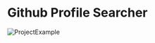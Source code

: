 # Github Profile Searcher


![ProjectExample](https://media1.giphy.com/media/dRxxDVKOTpwXkMXqq0/giphy.gif?cid=790b7611f26938f779105c1b3b999ac72a9aef74bcfd7352&rid=giphy.gif&ct=g)
